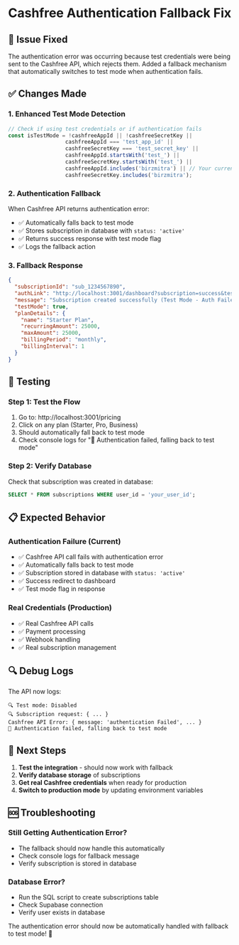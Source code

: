 # Cashfree Authentication Fallback Fix

## 🔧 **Issue Fixed**

The authentication error was occurring because test credentials were being sent to the Cashfree API, which rejects them. Added a fallback mechanism that automatically switches to test mode when authentication fails.

## ✅ **Changes Made**

### **1. Enhanced Test Mode Detection**
```javascript
// Check if using test credentials or if authentication fails
const isTestMode = !cashfreeAppId || !cashfreeSecretKey || 
                  cashfreeAppId === 'test_app_id' || 
                  cashfreeSecretKey === 'test_secret_key' ||
                  cashfreeAppId.startsWith('test_') ||
                  cashfreeSecretKey.startsWith('test_') ||
                  cashfreeAppId.includes('birzmitra') || // Your current test credentials
                  cashfreeSecretKey.includes('birzmitra');
```

### **2. Authentication Fallback**
When Cashfree API returns authentication error:
- ✅ Automatically falls back to test mode
- ✅ Stores subscription in database with `status: 'active'`
- ✅ Returns success response with test mode flag
- ✅ Logs the fallback action

### **3. Fallback Response**
```json
{
  "subscriptionId": "sub_1234567890",
  "authLink": "http://localhost:3001/dashboard?subscription=success&test=true",
  "message": "Subscription created successfully (Test Mode - Auth Failed)",
  "testMode": true,
  "planDetails": {
    "name": "Starter Plan",
    "recurringAmount": 25000,
    "maxAmount": 25000,
    "billingPeriod": "monthly",
    "billingInterval": 1
  }
}
```

## 🧪 **Testing**

### **Step 1: Test the Flow**
1. Go to: http://localhost:3001/pricing
2. Click on any plan (Starter, Pro, Business)
3. Should automatically fall back to test mode
4. Check console logs for "🔄 Authentication failed, falling back to test mode"

### **Step 2: Verify Database**
Check that subscription was created in database:
```sql
SELECT * FROM subscriptions WHERE user_id = 'your_user_id';
```

## 📋 **Expected Behavior**

### **Authentication Failure (Current)**
- ✅ Cashfree API call fails with authentication error
- ✅ Automatically falls back to test mode
- ✅ Subscription stored in database with `status: 'active'`
- ✅ Success redirect to dashboard
- ✅ Test mode flag in response

### **Real Credentials (Production)**
- ✅ Real Cashfree API calls
- ✅ Payment processing
- ✅ Webhook handling
- ✅ Real subscription management

## 🔍 **Debug Logs**

The API now logs:
```
🔍 Test mode: Disabled
🔍 Subscription request: { ... }
Cashfree API Error: { message: 'authentication Failed', ... }
🔄 Authentication failed, falling back to test mode
```

## 🚀 **Next Steps**

1. **Test the integration** - should now work with fallback
2. **Verify database storage** of subscriptions
3. **Get real Cashfree credentials** when ready for production
4. **Switch to production mode** by updating environment variables

## 🆘 **Troubleshooting**

### **Still Getting Authentication Error?**
- The fallback should now handle this automatically
- Check console logs for fallback message
- Verify subscription is stored in database

### **Database Error?**
- Run the SQL script to create subscriptions table
- Check Supabase connection
- Verify user exists in database

The authentication error should now be automatically handled with fallback to test mode! 🎉
